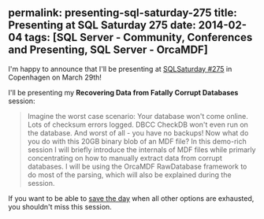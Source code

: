 permalink: presenting-sql-saturday-275
title: Presenting at SQL Saturday 275
date: 2014-02-04
tags: [SQL Server - Community, Conferences and Presenting, SQL Server - OrcaMDF]
---
I'm happy to announce that I'll be presenting at [SQLSaturday #275](http://sqlsaturday.com/275/) in Copenhagen on March 29th!

<!-- more -->

I'll be presenting my **Recovering Data from Fatally Corrupt Databases** session:

> Imagine the worst case scenario: Your database won't come online. Lots of checksum errors logged. DBCC CheckDB won't even run on the database. And worst of all - you have no backups! Now what do you do with this 20GB binary blob of an MDF file? In this demo-rich session I will briefly introduce the internals of MDF files while primarly concentrating on how to manually extract data from corrupt databases. I will be using the OrcaMDF RawDatabase framework to do most of the parsing, which will also be explained during the session.

If you want to be able to [save the day](/sql-server-corruption-recovery-when-all-else-fails/) when all other options are exhausted, you shouldn't miss this session.